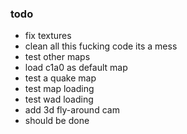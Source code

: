 ### todo
 - fix textures
 - clean all this fucking code its a mess
 - test other maps
 - load c1a0 as default map
 - test a quake map
 - test map loading
 - test wad loading
 - add 3d fly-around cam
 - should be done